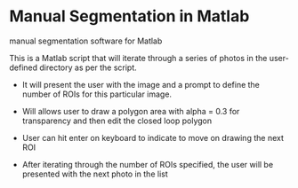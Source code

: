 # Manual Segmentation in Matlab
manual segmentation software for Matlab



This is a Matlab script that will iterate through a series of photos in the user-defined directory as per the script.

* It will present the user with the image and a prompt to define the number of ROIs for this particular image. 

* Will allows user to draw a polygon area with alpha = 0.3 for transparency and then edit the closed loop polygon

* User can hit enter on keyboard to indicate to move on drawing the next ROI

* After iterating through the number of ROIs specified, the user will be presented with the next photo in the list

